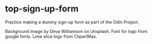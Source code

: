 # top-sign-up-form
Practice making a dummy sign-up form as part of the Odin Project.

Background image by Deva Williamson on Unsplash.
Font for logo from google fonts.
Lime slice logo from ClipartMax.